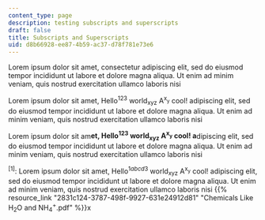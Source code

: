 ```yaml
---
content_type: page
description: testing subscripts and superscripts
draft: false
title: Subscripts and Superscripts
uid: d8b66928-ee87-4b59-ac37-d78f781e73e6
---
```

Lorem ipsum dolor sit amet, consectetur adipiscing elit, sed do eiusmod tempor incididunt ut labore et dolore magna aliqua. Ut enim ad minim veniam, quis nostrud exercitation ullamco laboris nisi

Lorem ipsum dolor sit amet, Hello<sup>123</sup> world<sub>xyz</sub> A<sup>x</sup><sub><sup>y</sup></sub> cool! adipiscing elit, sed do eiusmod tempor incididunt ut labore et dolore magna aliqua. Ut enim ad minim veniam, quis nostrud exercitation ullamco laboris nisi

Lorem ipsum dolor sit am**et, Hello<sup>123</sup> world<sub>xyz</sub> A<sup>x</sup><sub><sup>y</sup></sub> cool! a**dipiscing elit, sed do eiusmod tempor incididunt ut labore et dolore magna aliqua. Ut enim ad minim veniam, quis nostrud exercitation ullamco laboris nisi

​<sup>\[1\]</sup>: Lorem ipsum dolor sit amet, Hello<sup>1</sup>*<sup>abcd</sup>*<sup>3</sup> world<sub>xyz</sub> A<sup>x</sup><sub><sup>y</sup></sub> cool! adipiscing elit, sed do eiusmod tempor incididunt ut labore et dolore magna aliqua. Ut enim ad minim veniam, quis nostrud exercitation ullamco laboris nisi {{% resource_link "2831c124-3787-498f-9927-631e24912d81" "Chemicals Like H<sub>2</sub>O and NH<sub>4</sub><sup>+</sup>.pdf" %}}x